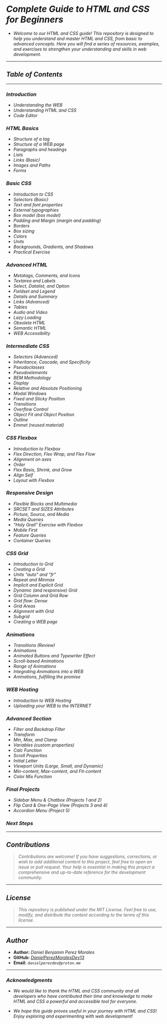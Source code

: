 <!-- Author: Daniel Benjamin Perez Morales -->
<!-- GitHub: https://github.com/DanielPerezMoralesDev13 -->
<!-- Email: danielperezdev@proton.me -->

# ***Complete Guide to HTML and CSS for Beginners***

- *Welcome to our HTML and CSS guide! This repository is designed to help you understand and master HTML and CSS, from basic to advanced concepts. Here you will find a series of resources, examples, and exercises to strengthen your understanding and skills in web development.*

---

## ***Table of Contents***

---

### ***Introduction***

- *Understanding the WEB*
- *Understanding HTML and CSS*
- *Code Editor*

### ***HTML Basics***

- *Structure of a tag*
- *Structure of a WEB page*
- *Paragraphs and headings*
- *Lists*
- *Links (Basic)*
- *Images and Paths*
- *Forms*

### ***Basic CSS***

- *Introduction to CSS*
- *Selectors (Basic)*
- *Text and font properties*
- *External typographies*
- *Box model (box model)*
- *Padding and Margin (margin and padding)*
- *Borders*
- *Box sizing*
- *Colors*
- *Units*
- *Backgrounds, Gradients, and Shadows*
- *Practical Exercise*

### ***Advanced HTML***

- *Metatags, Comments, and Icons*
- *Textarea and Labels*
- *Select, Datalist, and Option*
- *Fieldset and Legend*
- *Details and Summary*
- *Links (Advanced)*
- *Tables*
- *Audio and Video*
- *Lazy Loading*
- *Obsolete HTML*
- *Semantic HTML*
- *WEB Accessibility*

### ***Intermediate CSS***

- *Selectors (Advanced)*
- *Inheritance, Cascade, and Specificity*
- *Pseudoclasses*
- *Pseudoelements*
- *BEM Methodology*
- *Display*
- *Relative and Absolute Positioning*
- *Modal Windows*
- *Fixed and Sticky Position*
- *Transitions*
- *Overflow Control*
- *Object Fit and Object Position*
- *Outline*
- *Emmet (reused material)*

### ***CSS Flexbox***

- *Introduction to Flexbox*
- *Flex Direction, Flex Wrap, and Flex Flow*
- *Alignment on axes*
- *Order*
- *Flex Basis, Shrink, and Grow*
- *Align Self*
- *Layout with Flexbox*

### ***Responsive Design***

- *Flexible Blocks and Multimedia*
- *SRCSET and SIZES Attributes*
- *Picture, Source, and Media*
- *Media Queries*
- *"Holy Grail" Exercise with Flexbox*
- *Mobile First*
- *Feature Queries*
- *Container Queries*

### ***CSS Grid***

- *Introduction to Grid*
- *Creating a Grid*
- *Units "auto" and "fr"*
- *Repeat and Minmax*
- *Implicit and Explicit Grid*
- *Dynamic (and responsive) Grid*
- *Grid Column and Grid Row*
- *Grid flow: Dense*
- *Grid Areas*
- *Alignment with Grid*
- *Subgrid*
- *Creating a WEB page*

### ***Animations***

- *Transitions (Review)*
- *Animations*
- *Animated Buttons and Typewriter Effect*
- *Scroll-based Animations*
- *Range of Animations*
- *Integrating Animations into a WEB*
- *Animations, fulfilling the promise*

### ***WEB Hosting***

- *Introduction to WEB Hosting*
- *Uploading your WEB to the INTERNET*

### ***Advanced Section***

- *Filter and Backdrop Filter*
- *Transform*
- *Min, Max, and Clamp*
- *Variables (custom properties)*
- *Calc Function*
- *Scroll Properties*
- *Initial Letter*
- *Viewport Units (Large, Small, and Dynamic)*
- *Min-content, Max-content, and Fit-content*
- *Color Mix Function*

### ***Final Projects***

- *Sidebar Menu & Chatbox (Projects 1 and 2)*
- *Flip Card & One-Page View (Projects 3 and 4)*
- *Accordion Menu (Project 5)*

### ***Next Steps***

---

## ***Contributions***

> *Contributions are welcome! If you have suggestions, corrections, or wish to add additional content to this project, feel free to open an issue or pull request. Your help is essential in making this project a comprehensive and up-to-date reference for the development community.*

---

## ***License***

> *This repository is published under the MIT License. Feel free to use, modify, and distribute the content according to the terms of this license.*

---

## ***Author***

- **Author:** *Daniel Benjamin Perez Morales*
- **GitHub:** *[DanielPerezMoralesDev13](https://github.com/DanielPerezMoralesDev13 "https://github.com/DanielPerezMoralesDev13")*
- **Email:** *`danielperezdev@proton.me`*

---

### ***Acknowledgments***

- *We would like to thank the HTML and CSS community and all developers who have contributed their time and knowledge to make HTML and CSS a powerful and accessible tool for everyone.*

- *We hope this guide proves useful in your journey with HTML and CSS! Enjoy exploring and experimenting with web development!*

